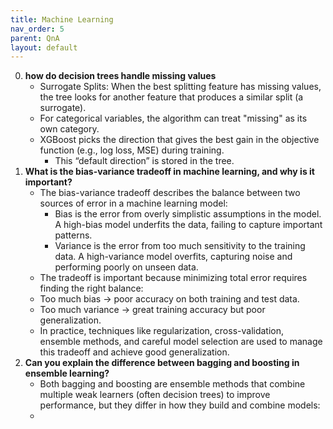 ```yaml
---
title: Machine Learning
nav_order: 5
parent: QnA
layout: default
---
```


0. **how do decision trees handle missing values**
    - Surrogate Splits: When the best splitting feature has missing values, the tree looks for another feature that produces a similar split (a surrogate).
    - For categorical variables, the algorithm can treat "missing" as its own category.
    - XGBoost picks the direction that gives the best gain in the objective function (e.g., log loss, MSE) during training.
      - This “default direction” is stored in the tree.
1. **What is the bias-variance tradeoff in machine learning, and why is it important?**
   - The bias-variance tradeoff describes the balance between two sources of error in a machine learning model:
     - Bias is the error from overly simplistic assumptions in the model. A high-bias model underfits the data, failing to capture important patterns. 
     - Variance is the error from too much sensitivity to the training data. A high-variance model overfits, capturing noise and performing poorly on unseen data. 
   - The tradeoff is important because minimizing total error requires finding the right balance:
   - Too much bias → poor accuracy on both training and test data.
   - Too much variance → great training accuracy but poor generalization.
   - In practice, techniques like regularization, cross-validation, ensemble methods, and careful model selection are used to manage this tradeoff and achieve good generalization.
2. **Can you explain the difference between bagging and boosting in ensemble learning?**
    - Both bagging and boosting are ensemble methods that combine multiple weak learners (often decision trees) to improve performance, but they differ in how they build and combine models:
    - 